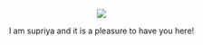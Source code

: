<p align="center"> 
<img src="https://github.com/supriya1511/supriya1511/blob/master/Hello.gif">
</p>

<p align="center" style="bold"> I am supriya and it is a pleasure to have you here! <p>
  
  
<!--
**supriya1511/supriya1511** is a ✨ _special_ ✨ repository because its `README.md` (this file) appears on your GitHub profile.

Here are some ideas to get you started:

- 🔭 I’m currently working on ...
- 🌱 I’m currently learning ...
- 👯 I’m looking to collaborate on ...
- 🤔 I’m looking for help with ...
- 💬 Ask me about ...
- 📫 How to reach me: ...
- 😄 Pronouns: ...
- ⚡ Fun fact: ...
-->
